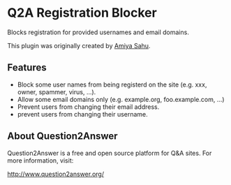 # Q2A Registration Blocker

Blocks registration for provided usernames and email domains.

This plugin was originally created by [Amiya Sahu][1].

## Features

- Block some user names from being registerd on the site (e.g. xxx, owner, spammer, virus, ...).
- Allow some email domains only (e.g. example.org, foo.example.com, ...)
- Prevent users from changing their email address.
- prevent users from changing their username.

## About Question2Answer

Question2Answer is a free and open source platform for Q&A sites. For more information, visit:

http://www.question2answer.org/

[1]: https://github.com/amiyasahu
